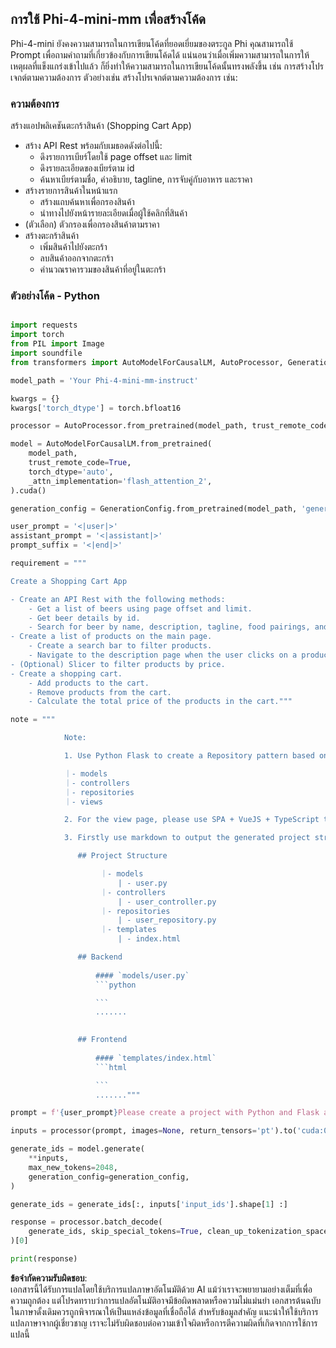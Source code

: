 ## **การใช้ Phi-4-mini-mm เพื่อสร้างโค้ด**

Phi-4-mini ยังคงความสามารถในการเขียนโค้ดที่ยอดเยี่ยมของตระกูล Phi คุณสามารถใช้ Prompt เพื่อถามคำถามที่เกี่ยวข้องกับการเขียนโค้ดได้ แน่นอนว่าเมื่อเพิ่มความสามารถในการให้เหตุผลที่แข็งแกร่งเข้าไปแล้ว ก็ยิ่งทำให้ความสามารถในการเขียนโค้ดนั้นทรงพลังขึ้น เช่น การสร้างโปรเจกต์ตามความต้องการ ตัวอย่างเช่น สร้างโปรเจกต์ตามความต้องการ เช่น:

### **ความต้องการ**

สร้างแอปพลิเคชันตะกร้าสินค้า (Shopping Cart App)

- สร้าง API Rest พร้อมกับเมธอดดังต่อไปนี้:
    - ดึงรายการเบียร์โดยใช้ page offset และ limit
    - ดึงรายละเอียดของเบียร์ตาม id
    - ค้นหาเบียร์ตามชื่อ, คำอธิบาย, tagline, การจับคู่กับอาหาร และราคา
- สร้างรายการสินค้าในหน้าแรก
    - สร้างแถบค้นหาเพื่อกรองสินค้า
    - นำทางไปยังหน้ารายละเอียดเมื่อผู้ใช้คลิกที่สินค้า
- (ตัวเลือก) ตัวกรองเพื่อกรองสินค้าตามราคา
- สร้างตะกร้าสินค้า
    - เพิ่มสินค้าไปยังตะกร้า
    - ลบสินค้าออกจากตะกร้า
    - คำนวณราคารวมของสินค้าที่อยู่ในตะกร้า

### **ตัวอย่างโค้ด - Python**


```python

import requests
import torch
from PIL import Image
import soundfile
from transformers import AutoModelForCausalLM, AutoProcessor, GenerationConfig,pipeline,AutoTokenizer

model_path = 'Your Phi-4-mini-mm-instruct'

kwargs = {}
kwargs['torch_dtype'] = torch.bfloat16

processor = AutoProcessor.from_pretrained(model_path, trust_remote_code=True)

model = AutoModelForCausalLM.from_pretrained(
    model_path,
    trust_remote_code=True,
    torch_dtype='auto',
    _attn_implementation='flash_attention_2',
).cuda()

generation_config = GenerationConfig.from_pretrained(model_path, 'generation_config.json')

user_prompt = '<|user|>'
assistant_prompt = '<|assistant|>'
prompt_suffix = '<|end|>'

requirement = """

Create a Shopping Cart App

- Create an API Rest with the following methods:
    - Get a list of beers using page offset and limit.
    - Get beer details by id.
    - Search for beer by name, description, tagline, food pairings, and price.
- Create a list of products on the main page.
    - Create a search bar to filter products.
    - Navigate to the description page when the user clicks on a product.
- (Optional) Slicer to filter products by price.
- Create a shopping cart.
    - Add products to the cart.
    - Remove products from the cart.
    - Calculate the total price of the products in the cart."""

note = """ 

            Note:

            1. Use Python Flask to create a Repository pattern based on the following structure to generate the files

            ｜- models
            ｜- controllers
            ｜- repositories
            ｜- views

            2. For the view page, please use SPA + VueJS + TypeScript to build

            3. Firstly use markdown to output the generated project structure (including directories and files), and then generate the  file names and corresponding codes step by step, output like this 

               ## Project Structure

                    ｜- models
                        | - user.py
                    ｜- controllers
                        | - user_controller.py
                    ｜- repositories
                        | - user_repository.py
                    ｜- templates
                        | - index.html

               ## Backend
                 
                   #### `models/user.py`
                   ```python

                   ```
                   .......
               

               ## Frontend
                 
                   #### `templates/index.html`
                   ```html

                   ```
                   ......."""

prompt = f'{user_prompt}Please create a project with Python and Flask according to the following requirements：\n{requirement}{note}{prompt_suffix}{assistant_prompt}'

inputs = processor(prompt, images=None, return_tensors='pt').to('cuda:0')

generate_ids = model.generate(
    **inputs,
    max_new_tokens=2048,
    generation_config=generation_config,
)

generate_ids = generate_ids[:, inputs['input_ids'].shape[1] :]

response = processor.batch_decode(
    generate_ids, skip_special_tokens=True, clean_up_tokenization_spaces=False
)[0]

print(response)

```

**ข้อจำกัดความรับผิดชอบ**:  
เอกสารนี้ได้รับการแปลโดยใช้บริการแปลภาษาอัตโนมัติด้วย AI แม้ว่าเราจะพยายามอย่างเต็มที่เพื่อความถูกต้อง แต่โปรดทราบว่าการแปลอัตโนมัติอาจมีข้อผิดพลาดหรือความไม่แม่นยำ เอกสารต้นฉบับในภาษาดั้งเดิมควรถูกพิจารณาให้เป็นแหล่งข้อมูลที่เชื่อถือได้ สำหรับข้อมูลสำคัญ แนะนำให้ใช้บริการแปลภาษาจากผู้เชี่ยวชาญ เราจะไม่รับผิดชอบต่อความเข้าใจผิดหรือการตีความผิดที่เกิดจากการใช้การแปลนี้